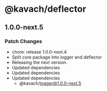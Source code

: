 # @kavach/deflector

## 1.0.0-next.5

### Patch Changes

- chore: release 1.0.0-next.4
- Split core package into logger and deflector
- Releasing the next version.
- Updated dependencies
- Updated dependencies
- Updated dependencies
  - @kavach/logger@1.0.0-next.5
